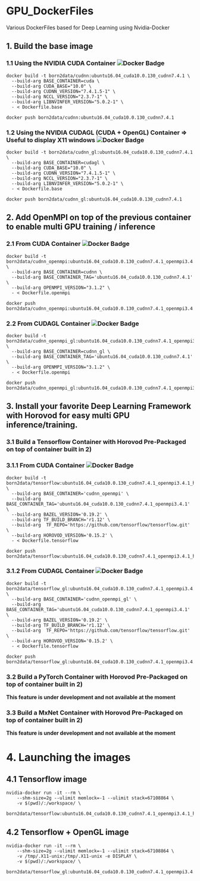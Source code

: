 # GPU_DockerFiles
Various DockerFiles based for Deep Learning using Nvidia-Docker

## 1. Build the base image

### 1.1 Using the NVIDIA CUDA Container ![Docker Badge](https://images.microbadger.com/badges/image/born2data/cudnn:ubuntu16.04_cuda10.0.130_cudnn7.4.1.svg)

```shell
docker build -t born2data/cudnn:ubuntu16.04_cuda10.0.130_cudnn7.4.1 \
  --build-arg BASE_CONTAINER=cuda \
  --build-arg CUDA_BASE="10.0" \
  --build-arg CUDNN_VERSION="7.4.1.5-1" \
  --build-arg NCCL_VERSION="2.3.7-1" \
  --build-arg LIBNVINFER_VERSION="5.0.2-1" \
  - < Dockerfile.base

docker push born2data/cudnn:ubuntu16.04_cuda10.0.130_cudnn7.4.1
```

### 1.2 Using the NVIDIA CUDAGL (CUDA + OpenGL) Container => Useful to display X11 windows ![Docker Badge](https://images.microbadger.com/badges/image/born2data/cudnn_gl:ubuntu16.04_cuda10.0.130_cudnn7.4.1.svg)

```shell
docker build -t born2data/cudnn_gl:ubuntu16.04_cuda10.0.130_cudnn7.4.1 \
  --build-arg BASE_CONTAINER=cudagl \
  --build-arg CUDA_BASE="10.0" \
  --build-arg CUDNN_VERSION="7.4.1.5-1" \
  --build-arg NCCL_VERSION="2.3.7-1" \
  --build-arg LIBNVINFER_VERSION="5.0.2-1" \
  - < Dockerfile.base

docker push born2data/cudnn_gl:ubuntu16.04_cuda10.0.130_cudnn7.4.1
```

## 2. Add OpenMPI on top of the previous container to enable multi GPU training / inference

### 2.1 From CUDA Container ![Docker Badge](https://images.microbadger.com/badges/image/born2data/cudnn_openmpi:ubuntu16.04_cuda10.0.130_cudnn7.4.1_openmpi3.4.1.svg)

```shell
docker build -t born2data/cudnn_openmpi:ubuntu16.04_cuda10.0.130_cudnn7.4.1_openmpi3.4.1 \
  --build-arg BASE_CONTAINER=cudnn \
  --build-arg BASE_CONTAINER_TAG='ubuntu16.04_cuda10.0.130_cudnn7.4.1' \
  --build-arg OPENMPI_VERSION="3.1.2" \
  - < Dockerfile.openmpi

docker push born2data/cudnn_openmpi:ubuntu16.04_cuda10.0.130_cudnn7.4.1_openmpi3.4.1
```

### 2.2 From CUDAGL Container ![Docker Badge](https://images.microbadger.com/badges/image/born2data/cudnn_openmpi_gl:ubuntu16.04_cuda10.0.130_cudnn7.4.1_openmpi3.4.1.svg)

```shell
docker build -t born2data/cudnn_openmpi_gl:ubuntu16.04_cuda10.0.130_cudnn7.4.1_openmpi3.4.1 \
  --build-arg BASE_CONTAINER=cudnn_gl \
  --build-arg BASE_CONTAINER_TAG='ubuntu16.04_cuda10.0.130_cudnn7.4.1' \
  --build-arg OPENMPI_VERSION="3.1.2" \
  - < Dockerfile.openmpi

docker push born2data/cudnn_openmpi_gl:ubuntu16.04_cuda10.0.130_cudnn7.4.1_openmpi3.4.1
```

## 3. Install your favorite Deep Learning Framework with Horovod for easy multi GPU inference/training.

### 3.1 Build a Tensorflow Container with Horovod Pre-Packaged on top of container built in 2)

### 3.1.1 From CUDA Container ![Docker Badge](https://images.microbadger.com/badges/image/born2data/tensorflow:ubuntu16.04_cuda10.0.130_cudnn7.4.1_openmpi3.4.1_hvd0.15.2_tf1.12.0.svg)

```shell
docker build -t born2data/tensorflow:ubuntu16.04_cuda10.0.130_cudnn7.4.1_openmpi3.4.1_hvd0.15.2_tf1.12.0 \
  --build-arg BASE_CONTAINER='cudnn_openmpi' \
  --build-arg BASE_CONTAINER_TAG='ubuntu16.04_cuda10.0.130_cudnn7.4.1_openmpi3.4.1' \
  --build-arg BAZEL_VERSION='0.19.2' \
  --build-arg TF_BUILD_BRANCH='r1.12' \
  --build-arg  TF_REPO='https://github.com/tensorflow/tensorflow.git' \
  --build-arg HOROVOD_VERSION='0.15.2' \
  - < Dockerfile.tensorflow

docker push born2data/tensorflow:ubuntu16.04_cuda10.0.130_cudnn7.4.1_openmpi3.4.1_hvd0.15.2_tf1.12.0
```

### 3.1.2 From CUDAGL Container ![Docker Badge](https://images.microbadger.com/badges/image/born2data/tensorflow_gl:ubuntu16.04_cuda10.0.130_cudnn7.4.1_openmpi3.4.1_hvd0.15.2_tf1.12.0.svg)

```shell
docker build -t born2data/tensorflow_gl:ubuntu16.04_cuda10.0.130_cudnn7.4.1_openmpi3.4.1_hvd0.15.2_tf1.12.0  \
  --build-arg BASE_CONTAINER='cudnn_openmpi_gl' \
  --build-arg BASE_CONTAINER_TAG='ubuntu16.04_cuda10.0.130_cudnn7.4.1_openmpi3.4.1' \
  --build-arg BAZEL_VERSION='0.19.2' \
  --build-arg TF_BUILD_BRANCH='r1.12' \
  --build-arg  TF_REPO='https://github.com/tensorflow/tensorflow.git' \
  --build-arg HOROVOD_VERSION='0.15.2' \
  - < Dockerfile.tensorflow

docker push born2data/tensorflow_gl:ubuntu16.04_cuda10.0.130_cudnn7.4.1_openmpi3.4.1_hvd0.15.2_tf1.12.0
```

### 3.2 Build a PyTorch Container with Horovod Pre-Packaged on top of container built in 2)
**This feature is under development and not available at the moment**

### 3.3 Build a MxNet Container with Horovod Pre-Packaged on top of container built in 2)
**This feature is under development and not available at the moment**

# 4. Launching the images

## 4.1 Tensorflow image

```shell
nvidia-docker run -it --rm \
    --shm-size=2g --ulimit memlock=-1 --ulimit stack=67108864 \
    -v $(pwd)/:/workspace/ \
    born2data/tensorflow:ubuntu16.04_cuda10.0.130_cudnn7.4.1_openmpi3.4.1_hvd0.15.2_tf1.12.0
```

## 4.2 Tensorflow + OpenGL image

```shell
nvidia-docker run -it --rm \
    --shm-size=2g --ulimit memlock=-1 --ulimit stack=67108864 \
    -v /tmp/.X11-unix:/tmp/.X11-unix -e DISPLAY \
    -v $(pwd)/:/workspace/ \
    born2data/tensorflow_gl:ubuntu16.04_cuda10.0.130_cudnn7.4.1_openmpi3.4.1_hvd0.15.2_tf1.12.0
```

